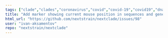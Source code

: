 ```yaml
---
tags: ["clade","clades","coronavirus","covid","covid-19","covid19","dna","help-wanted","influenza","ncov","neherlab","next-generation-sequencing","nextstrain","priomedium","research","rna","sars-cov-2","science","sequences","sequencing","strain","tfeat","virus"]
title: "Add marker showing current mouse position in sequences and gene map"
html_url: "https://github.com/nextstrain/nextclade/issues/98"
user: "ivan-aksamentov"
repo: "nextstrain/nextclade"
---
```


